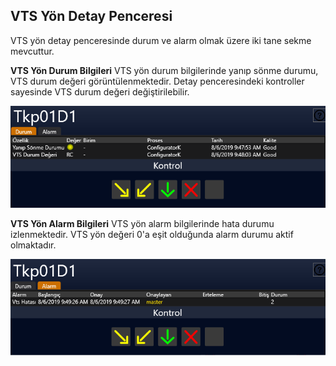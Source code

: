 ## **VTS Yön Detay Penceresi**
VTS yön detay penceresinde durum ve alarm olmak üzere iki tane sekme mevcuttur.

**VTS Yön Durum Bilgileri**
VTS yön durum bilgilerinde yanıp sönme durumu, VTS durum değeri görüntülenmektedir. Detay penceresindeki kontroller sayesinde VTS durum değeri değiştirilebilir.

![image.png](/.attachments/image-2eb95921-3dab-4a5c-b28a-2f1343e6d76c.png)

**VTS Yön Alarm Bilgileri**
VTS yön alarm bilgilerinde hata durumu izlenmektedir. VTS yön değeri 0'a eşit olduğunda alarm durumu aktif olmaktadır.

![image.png](/.attachments/image-5de4bb0c-d0d2-45d4-9d65-7c4be0429924.png)